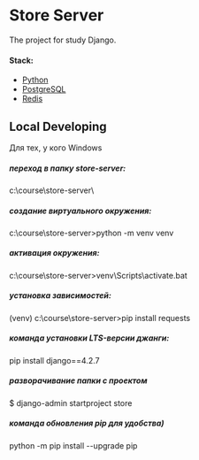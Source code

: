 # Store Server

The project for study Django.

#### Stack:

- [Python](https://www.python.org/downloads/)
- [PostgreSQL](https://www.postgresql.org/)
- [Redis](https://redis.io/)

## Local Developing

Для тех, у кого Windows

##### переход в папку store-server:
c:\course\store-server\

##### создание виртуального окружения:
c:\course\store-server>python -m venv venv
##### активация окружения:
c:\course\store-server>venv\Scripts\activate.bat
##### установка зависимостей:
(venv) c:\course\store-server>pip install requests
##### команда установки LTS-версии джанги:
pip install django==4.2.7 
##### разворачивание папки с проектом
$ django-admin startproject store

##### команда обновления pip для удобства)
python -m pip install --upgrade pip


